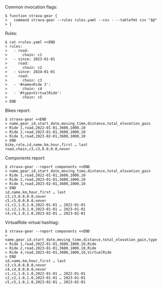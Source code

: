 Common invocation flags:

    $ function strava-gear {
    >   command strava-gear --rules rules.yaml --csv - --tablefmt csv "$@"
    > }

Rules:

    $ cat >rules.yaml <<END
    > rules:
    >   - road:
    >       chain: c1
    >   - since: 2023-01-01
    >     road:
    >       chain: c2
    >   - since: 2024-01-01
    >     road:
    >       chain: c3
    >   - '#name=Ride 3':
    >       chain: c4
    >   - '#type=VirtualRide':
    >       chain: c5
    > END

Bikes report:

    $ strava-gear <<END
    > name,gear_id,start_date,moving_time,distance,total_elevation_gain
    > Ride 1,road,2022-01-01,3600,1000,10
    > Ride 2,road,2023-01-01,3600,1000,10
    > Ride 3,road,2023-02-01,3600,1000,10
    > END
    bike,role,id,name,km,hour,first … last
    road,chain,c3,c3,0.0,0.0,never

Components report:

    $ strava-gear --report components <<END
    > name,gear_id,start_date,moving_time,distance,total_elevation_gain
    > Ride 1,road,2022-01-01,3600,1000,10
    > Ride 2,road,2023-01-01,3600,1000,10
    > Ride 3,road,2023-02-01,3600,1000,10
    > END
    id,name,km,hour,first … last
    c3,c3,0.0,0.0,never
    c5,c5,0.0,0.0,never
    c1,c1,1.0,1.0,2022-01-01 … 2022-01-01
    c2,c2,1.0,1.0,2023-01-01 … 2023-01-01
    c4,c4,1.0,1.0,2023-02-01 … 2023-02-01

VirtualRide virtual hashtag:

    $ strava-gear --report components <<END
    > name,gear_id,start_date,moving_time,distance,total_elevation_gain,type
    > Ride 1,road,2022-01-01,3600,1000,10,Ride
    > Ride 2,road,2023-01-01,3600,1000,10,Ride
    > Ride 4,road,2023-02-01,3600,1000,10,VirtualRide
    > END
    id,name,km,hour,first … last
    c3,c3,0.0,0.0,never
    c4,c4,0.0,0.0,never
    c1,c1,1.0,1.0,2022-01-01 … 2022-01-01
    c2,c2,1.0,1.0,2023-01-01 … 2023-01-01
    c5,c5,1.0,1.0,2023-02-01 … 2023-02-01
